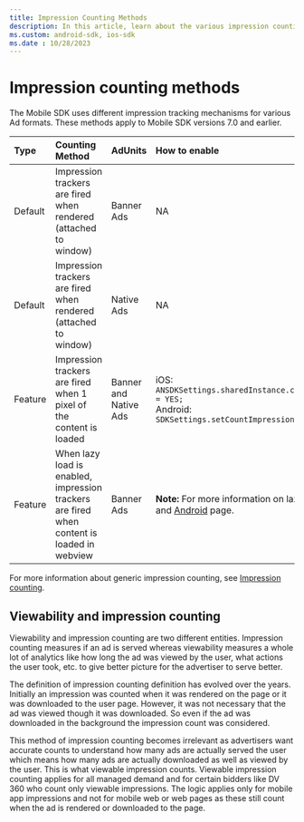 ```yaml
---
title: Impression Counting Methods
description: In this article, learn about the various impression counting methods, types, AdUnits, and how to enable them.
ms.custom: android-sdk, ios-sdk
ms.date : 10/28/2023
---
```


# Impression counting methods

The Mobile SDK uses different impression tracking mechanisms for various Ad formats. These methods apply to Mobile SDK versions 7.0 and earlier.

| Type | Counting Method | AdUnits | How to enable |
|:---|:---|:---|:---|
| Default | Impression trackers are fired when rendered (attached to window) | Banner Ads | NA |
| Default | Impression trackers are fired when rendered (attached to window) | Native Ads | NA |
| Feature | Impression trackers are fired when 1 pixel of the content is loaded | Banner and Native Ads | iOS:<br>`ANSDKSettings.sharedInstance.countImpressionOn1PxRendering = YES;`<br>Android:<br>`SDKSettings.setCountImpressionOn1pxRendering(true)` |
| Feature | When lazy load is enabled, impression trackers are fired when content is loaded in webview  | Banner Ads | **Note:** For more information on lazy load, visit [lazy load for iOS](lazy-load-for-ios.md) and [Android](lazy-load-for-android.md) page. |

For more information about generic impression counting, see [Impression counting](../industry-reference/impression-counting.md).

## Viewability and impression counting

Viewability and impression counting are two different entities. Impression counting measures if an ad is served whereas viewability
measures a whole lot of analytics like how long the ad was viewed by the user, what actions the user took, etc. to give better picture for the advertiser to serve better.

The definition of impression counting definition has evolved over the years. Initially an impression was counted when it was rendered on the page or it was downloaded to the user page. However, it was not necessary that the ad was viewed though it was downloaded. So even if
the ad was downloaded in the background the impression count was considered.

This method of impression counting becomes irrelevant as advertisers want accurate counts to understand how many ads are actually served the user which means how many ads are actually downloaded as well as viewed by the user. This is what viewable impression counts. Viewable
impression counting applies for all managed demand and for certain bidders like DV 360 who count only viewable impressions. The logic applies only for mobile app impressions and not for mobile web or web pages as these still count when the ad is rendered or downloaded
to the page.
